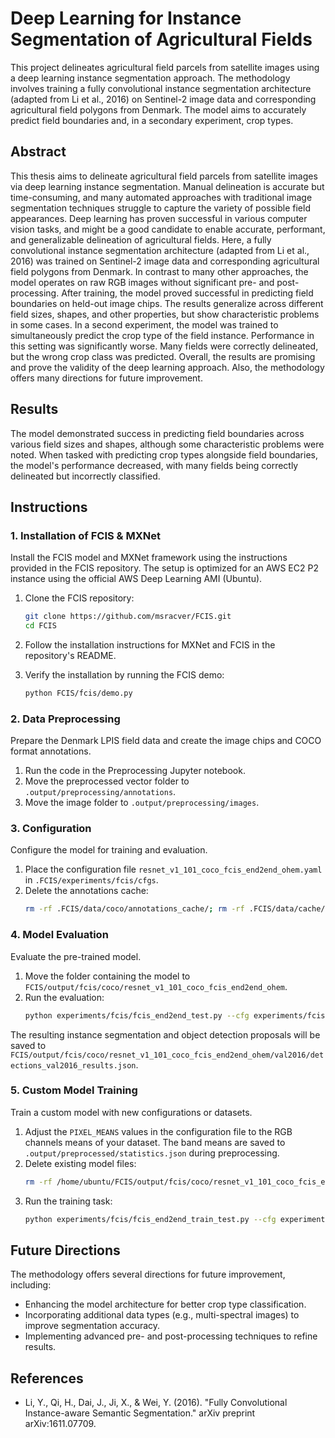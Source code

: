 # Deep Learning for Instance Segmentation of Agricultural Fields

This project delineates agricultural field parcels from satellite images using a deep learning instance segmentation approach. The methodology involves training a fully convolutional instance segmentation architecture (adapted from Li et al., 2016) on Sentinel-2 image data and corresponding agricultural field polygons from Denmark. The model aims to accurately predict field boundaries and, in a secondary experiment, crop types.

## Abstract
This thesis aims to delineate agricultural field parcels from satellite images via deep learning instance segmentation. Manual delineation is accurate but time-consuming, and many automated approaches with traditional image segmentation techniques struggle to capture the variety of possible field appearances. Deep learning has proven successful in various computer vision tasks, and might be a good candidate to enable accurate, performant, and generalizable delineation of agricultural fields. Here, a fully convolutional instance segmentation architecture (adapted from Li et al., 2016) was trained on Sentinel-2 image data and corresponding agricultural field polygons from Denmark. In contrast to many other approaches, the model operates on raw RGB images without significant pre- and post-processing. After training, the model proved successful in predicting field boundaries on held-out image chips. The results generalize across different field sizes, shapes, and other properties, but show characteristic problems in some cases. In a second experiment, the model was trained to simultaneously predict the crop type of the field instance. Performance in this setting was significantly worse. Many fields were correctly delineated, but the wrong crop class was predicted. Overall, the results are promising and prove the validity of the deep learning approach. Also, the methodology offers many directions for future improvement.

## Results
The model demonstrated success in predicting field boundaries across various field sizes and shapes, although some characteristic problems were noted. When tasked with predicting crop types alongside field boundaries, the model's performance decreased, with many fields being correctly delineated but incorrectly classified.

## Instructions

### 1. Installation of FCIS & MXNet
Install the FCIS model and MXNet framework using the instructions provided in the FCIS repository. The setup is optimized for an AWS EC2 P2 instance using the official AWS Deep Learning AMI (Ubuntu).

1. Clone the FCIS repository:
    ```bash
    git clone https://github.com/msracver/FCIS.git
    cd FCIS
    ```

2. Follow the installation instructions for MXNet and FCIS in the repository's README.

3. Verify the installation by running the FCIS demo:
    ```bash
    python FCIS/fcis/demo.py
    ```

### 2. Data Preprocessing
Prepare the Denmark LPIS field data and create the image chips and COCO format annotations.

1. Run the code in the Preprocessing Jupyter notebook.
2. Move the preprocessed vector folder to `.output/preprocessing/annotations`.
3. Move the image folder to `.output/preprocessing/images`.

### 3. Configuration
Configure the model for training and evaluation.

1. Place the configuration file `resnet_v1_101_coco_fcis_end2end_ohem.yaml` in `.FCIS/experiments/fcis/cfgs`.
2. Delete the annotations cache:
    ```bash
    rm -rf .FCIS/data/coco/annotations_cache/; rm -rf .FCIS/data/cache/COCOMask/
    ```

### 4. Model Evaluation
Evaluate the pre-trained model.

1. Move the folder containing the model to `FCIS/output/fcis/coco/resnet_v1_101_coco_fcis_end2end_ohem`.
2. Run the evaluation:
    ```bash
    python experiments/fcis/fcis_end2end_test.py --cfg experiments/fcis/cfgs/resnet_v1_101_coco_fcis_end2end_ohem.yaml --ignore_cache
    ```

The resulting instance segmentation and object detection proposals will be saved to `FCIS/output/fcis/coco/resnet_v1_101_coco_fcis_end2end_ohem/val2016/detections_val2016_results.json`.

### 5. Custom Model Training
Train a custom model with new configurations or datasets.

1. Adjust the `PIXEL_MEANS` values in the configuration file to the RGB channels means of your dataset. The band means are saved to `.output/preprocessed/statistics.json` during preprocessing.
2. Delete existing model files:
    ```bash
    rm -rf /home/ubuntu/FCIS/output/fcis/coco/resnet_v1_101_coco_fcis_end2end_ohem/
    ```
3. Run the training task:
    ```bash
    python experiments/fcis/fcis_end2end_train_test.py --cfg experiments/fcis/cfgs/resnet_v1_101_coco_fcis_end2end_ohem.yaml
    ```

## Future Directions
The methodology offers several directions for future improvement, including:

- Enhancing the model architecture for better crop type classification.
- Incorporating additional data types (e.g., multi-spectral images) to improve segmentation accuracy.
- Implementing advanced pre- and post-processing techniques to refine results.

## References
- Li, Y., Qi, H., Dai, J., Ji, X., & Wei, Y. (2016). "Fully Convolutional Instance-aware Semantic Segmentation." arXiv preprint arXiv:1611.07709.
